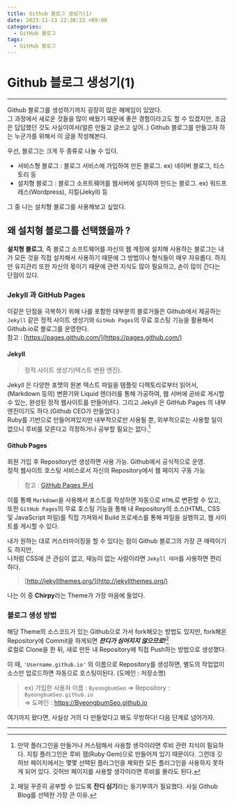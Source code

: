 ```yaml
---
title: Github 블로그 생성기(1)
date: 2023-11-13 22:30:22 +09:00
categories:
  - GitHub 블로그
tags:
  - GitHub 블로그
---
```


# Github 블로그 생성기(1)
---
Github 블로그를 생성하기까지 굉장히 많은 헤메임이 있었다.<br/>
그 과정에서 새로운 것들을 많이 배웠기 때문에 좋은 경험이라고도 할 수 있겠지만,
조금은 답답했던 것도 사실이여서(얼른 만들고 글쓰고 싶어..)
Github 블로그를 만들고자 하는 누군가를 위해서 이 글을 작성해본다.

우선, 블로그는 크게 두 종류로 나눌 수 있다.<br/>
- 서비스형 블로그 : 블로그 서비스에 가입하여 만든 블로그. ex) 네이버 블로그, 티스토리 등
- 설치형 블로그 : 블로그 소프트웨어를 웹서버에 설치하여 만드는 블로그. ex) 워드프레스(Wordpress), 지킬(Jekyll) 등

그 중 나는 설치형 블로그를 사용해보고 싶었다.

## 왜 설치형 블로그를 선택했을까 ? 
**설치형 블로그**, 즉 블로그 소프트웨어를 자신의 웹 계정에 설치해 사용하는 블로그는 내가 모든 것을 직접 설치해서 사용하기 때문에 그 방법이나 형식들이 매우 자유롭다. 하지만 유지관리 또한 자신의 몫이기 때문에 관련 지식도 많이 필요하고, 손이 많이 간다는 단점이 있다.

### Jekyll 과 GitHub Pages
이같은 단점을 극복하기 위해 나를 포함한 대부분의 블로거들은
Github에서 제공하는 `Jekyll` 같은 정적 사이트 생성기와 `GitHub Pages`의 무료 호스팅 기능을 활용해서 Github.io로 블로그를 운영한다.<br/>
참고 : [https://pages.github.com/](https://pages.github.com/)

#### Jekyll
>정적 사이트 생성기(텍스트 변환 엔진).

Jekyll 은 다양한 포맷의 원본 텍스트 파일을 템플릿 디렉토리로부터 읽어서, (Markdown 등의) 변환기와 Liquid 렌더러를 통해 가공하여, 웹 서버에 곧바로 게시할 수 있는, 완성된 정적 웹사이트를 만들어낸다. 그리고 Jekyll 은 GitHub Pages 의 내부 엔진이기도 하다.(Github CEO가 만들었다.)<br/>
Ruby를 기반으로 만들어져있지만 내부적으로만 사용될 뿐, 외부적으로는 사용할 일이 없으니 루비를 모른다고 걱정하거나 공부할 필요는 없다.[^1]

[^1]: 만약 플러그인을 만들거나 커스텀해서 사용할 생각이라면 루비 관련 지식이 필요하다. 지킬 플러그인은 루비 잼(Ruby Gem)으로 만들어져 있기 때문이다. 그런데 깃허브 페이지에서는 몇몇 선택된 플러그인을 제외한 모든 플러그인을 사용하지 못하게 되어 있다. 깃허브 페이지를 사용할 생각이라면 루비를 몰라도 된다.


#### Github Pages
회원 가입 후 Repository만 생성하면 사용 가능. Github에서 공식적으로 운영.<br/>
정적 웹사이트 호스팅 서비스로서 자신의 Repository에서 웹 페이지 구동 가능<br/>
> 참고 : [GitHub Pages 문서](https://docs.github.com/ko/pages/getting-started-with-github-pages/about-github-pages)


이를 통해 `Markdown`을 사용해서 포스트를 작성하면 자동으로 `HTML`로 변환할 수 있고,<br/>
또한 `GitHub Pages`의 무료 호스팅 기능을 통해 내 Repository의 소스(HTML, CSS 및 JavaScript 파일)를 직접 가져와서 Build 프로세스를 통해 파일을 실행하고, 웹 사이트를 게시할 수 있다.

내가 원하는 대로 커스터마이징을 할 수 있다는 점이 Github 블로그의 가장 큰 매력이기도 하지만,<br/>
나처럼 CSS에 큰 관심이 없고, 재능이 없는 사람이라면 `Jekyll 테마`를 사용하면 편리하다.
> [http://jekyllthemes.org/](http://jekyllthemes.org/)


나는 이 중 **Chirpy**라는 Theme가 가장 마음에 들었다.

### 블로그 생성 방법

해당 Theme의 소스코드가 있는 Github으로 가서 fork해오는 방법도 있지만,
fork해온 Repository에 Commit을 하게되면 ***잔디가 심어지지 않으므로!***[^2]<br/>
로컬로 Clone을 한 뒤, 새로 만든 내 Repository에 직접 Push하는 방법으로 생성했다.

[^2]: 매일 꾸준히 공부할 수 있도록 **잔디 심기**라는 동기부여가 필요했다. 사실 Github Blog를 선택한 가장 큰 이유.

이 때, `'Username.github.io'` 의 이름으로 Repository를 생성하면, 별도의 작업없이 소스만 업로드하면 자동으로 호스팅이된다. (도메인 : 저장소명)
> ex) 가입한 사용자 이름 : `ByeongbumSeo` => Repository : `ByeongbumSeo.github.io` <br/>
=> 도메인 : https://ByeongbumSeo.github.io



여기까지 왔다면, 사실상 거의 다 만들었다고 봐도 무방하다! 다음 단계로 넘어가자.

---